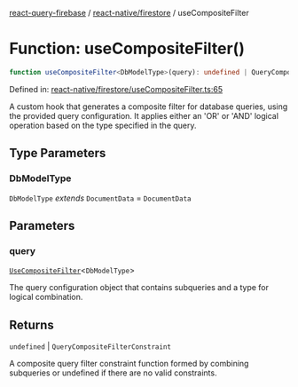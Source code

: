 [react-query-firebase](../../../modules.md) / [react-native/firestore](../index.md) / useCompositeFilter

# Function: useCompositeFilter()

```ts
function useCompositeFilter<DbModelType>(query): undefined | QueryCompositeFilterConstraint
```

Defined in: [react-native/firestore/useCompositeFilter.ts:65](https://github.com/vpishuk/react-query-firebase/blob/43c0734068a570cd646254bb366ccd8007f7dfed/react-native/firestore/useCompositeFilter.ts#L65)

A custom hook that generates a composite filter for database queries, using the provided query configuration.
It applies either an 'OR' or 'AND' logical operation based on the type specified in the query.

## Type Parameters

### DbModelType

`DbModelType` *extends* `DocumentData` = `DocumentData`

## Parameters

### query

[`UseCompositeFilter`](../type-aliases/UseCompositeFilter.md)\<`DbModelType`\>

The query configuration object that contains subqueries and a type for logical combination.

## Returns

`undefined` \| `QueryCompositeFilterConstraint`

A composite query filter constraint function formed by combining subqueries or undefined if there are no valid constraints.
